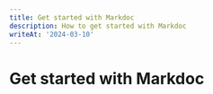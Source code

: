 ```yaml
---
title: Get started with Markdoc
description: How to get started with Markdoc
writeAt: '2024-03-10'
---
```


# Get started with Markdoc
